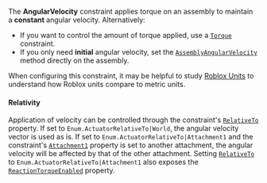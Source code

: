 The **AngularVelocity** constraint applies torque on an assembly to maintain a
**constant** angular velocity. Alternatively:

- If you want to control the amount of torque applied, use a [`Torque`](https://create.roblox.com/docs/reference/engine/classes/Torque)
constraint.
- If you only need **initial** angular velocity, set the
[`AssemblyAngularVelocity`](https://create.roblox.com/docs/reference/engine/classes/BasePart#AssemblyAngularVelocity) method
directly on the assembly.

When configuring this constraint, it may be helpful to study
[Roblox Units](https://create.roblox.com/docs/physics/units) to understand how Roblox units
compare to metric units.
#### Relativity

Application of velocity can be controlled through the constraint's
[`RelativeTo`](https://create.roblox.com/docs/reference/engine/classes/AngularVelocity#RelativeTo) property. If set to
`Enum.ActuatorRelativeTo|World`, the angular velocity vector is used as is. If
set to `Enum.ActuatorRelativeTo|Attachment1` and the constraint's
[`Attachment1`](https://create.roblox.com/docs/reference/engine/classes/Constraint#Attachment1) property is set to another
attachment, the angular velocity will be affected by that of the other
attachment. Setting [`RelativeTo`](https://create.roblox.com/docs/reference/engine/classes/AngularVelocity#RelativeTo) to
`Enum.ActuatorRelativeTo|Attachment1` also exposes the
[`ReactionTorqueEnabled`](https://create.roblox.com/docs/reference/engine/classes/AngularVelocity#ReactionTorqueEnabled) property.